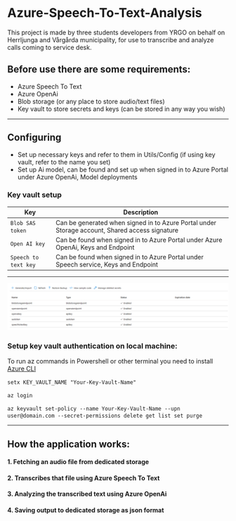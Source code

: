 # Azure-Speech-To-Text-Analysis

This project is made by three students developers from YRGO on behalf on Herrljunga and Vårgårda municipality,
for use to transcribe and analyze calls coming to service desk.

## Before use there are some requirements:

- Azure Speech To Text
- Azure OpenAi
- Blob storage (or any place to store audio/text files)
- Key vault to store secrets and keys (can be stored in any way you wish)

------------

## Configuring

- Set up necessary keys and refer to them in Utils/Config (if using key vault, refer to the name you set)
- Set up Ai model, can be found and set up when signed in to Azure Portal under Azure OpenAi, Model deployments

### Key vault setup

| Key                  | Description                                                                                    |
|----------------------|------------------------------------------------------------------------------------------------|
| `Blob SAS token`     | Can be generated when signed in to Azure Portal under Storage account, Shared access signature |
| `Open AI key`        | Can be found when signed in to Azure Portal under Azure OpenAi, Keys and Endpoint              |
| `Speech to text key` | Can be found when signed in to Azure Portal under Speech service, Keys and Endpoint            |
------------
![keyvault](./readmeResources/keyvault.png)

### Setup key vault authentication on local machine:

To run az commands in Powershell or other terminal you need to install [Azure CLI](https://learn.microsoft.com/en-us/cli/azure/install-azure-cli)

```Shell
setx KEY_VAULT_NAME "Your-Key-Vault-Name"
```

```Shell
az login
```

```Shell
az keyvault set-policy --name Your-Key-Vault-Name --upn user@domain.com --secret-permissions delete get list set purge
```

------------

## How the application works:

#### 1. Fetching an audio file from dedicated storage

#### 2. Transcribes that file using Azure Speech To Text

#### 3. Analyzing the transcribed text using Azure OpenAi

#### 4. Saving output to dedicated storage as json format
